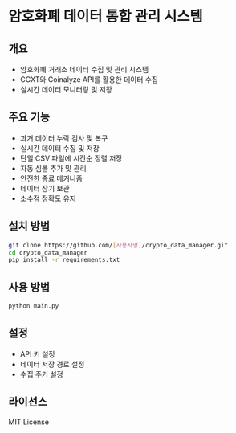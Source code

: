 # 암호화폐 데이터 통합 관리 시스템

## 개요
- 암호화폐 거래소 데이터 수집 및 관리 시스템
- CCXT와 Coinalyze API를 활용한 데이터 수집
- 실시간 데이터 모니터링 및 저장

## 주요 기능
- 과거 데이터 누락 검사 및 복구
- 실시간 데이터 수집 및 저장
- 단일 CSV 파일에 시간순 정렬 저장
- 자동 심볼 추가 및 관리
- 안전한 종료 메커니즘
- 데이터 장기 보관
- 소수점 정확도 유지

## 설치 방법
```bash
git clone https://github.com/[사용자명]/crypto_data_manager.git
cd crypto_data_manager
pip install -r requirements.txt
```

## 사용 방법
```bash
python main.py
```

## 설정
- API 키 설정
- 데이터 저장 경로 설정
- 수집 주기 설정

## 라이선스
MIT License 